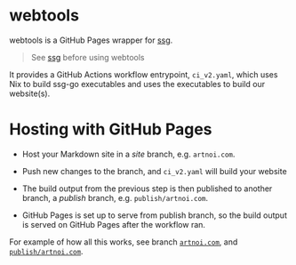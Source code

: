 # webtools

webtools is a GitHub Pages wrapper for [ssg](https://github.com/soyart/ssg).

> See [ssg](https://github.com/soyart/webtools) before using webtools

It provides a GitHub Actions workflow entrypoint, `ci_v2.yaml`, which uses Nix to build
ssg-go executables and uses the executables to build our website(s).

# Hosting with GitHub Pages

- Host your Markdown site in a *site* branch, e.g. `artnoi.com`.

- Push new changes to the branch, and `ci_v2.yaml` will build your website

- The build output from the previous step is then published to another branch,
  a *publish* branch, e.g. `publish/artnoi.com`.

- GitHub Pages is set up to serve from publish branch, so the build output is served
  on GitHub Pages after the workflow ran.

For example of how all this works, see branch [`artnoi.com`](https://github.com/soyart/webtools/tree/artnoi.com),
and [`publish/artnoi.com`](https://github.com/soyart/webtools/tree/publish/artnoi.com).
